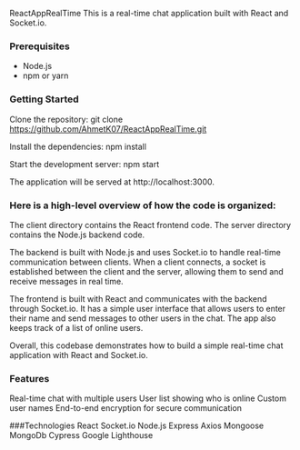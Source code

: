 
ReactAppRealTime
This is a real-time chat application built with React and Socket.io.

### Prerequisites

- Node.js
- npm or yarn


### Getting Started
Clone the repository:
git clone https://github.com/AhmetK07/ReactAppRealTime.git

Install the dependencies:
npm install

Start the development server:
npm start

The application will be served at http://localhost:3000.


### Here is a high-level overview of how the code is organized:

The client directory contains the React frontend code.
The server directory contains the Node.js backend code.

The backend is built with Node.js and uses Socket.io to handle real-time communication between clients. When a client connects, a socket is established between the client and the server, allowing them to send and receive messages in real time.

The frontend is built with React and communicates with the backend through Socket.io. It has a simple user interface that allows users to enter their name and send messages to other users in the chat. The app also keeps track of a list of online users.

Overall, this codebase demonstrates how to build a simple real-time chat application with React and Socket.io.

### Features
Real-time chat with multiple users
User list showing who is online
Custom user names
End-to-end encryption for secure communication

###Technologies
React
Socket.io
Node.js
Express
Axios
Mongoose
MongoDb
Cypress
Google Lighthouse
